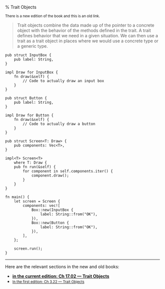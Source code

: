 % Trait Objects

<small>There is a new edition of the book and this is an old link.</small>

> Trait objects combine the data made up of the pointer to a concrete object with the behavior of the methods defined in the trait.
> A trait defines behavior that we need in a given situation.
> We can then use a trait as a trait object in places where we would use a concrete type or a generic type.

```rust,ignore
pub struct InputBox {
    pub label: String,
}

impl Draw for InputBox {
    fn draw(&self) {
        // Code to actually draw an input box
    }
}

pub struct Button {
    pub label: String,
}

impl Draw for Button {
    fn draw(&self) {
        // Code to actually draw a button
    }
}

pub struct Screen<T: Draw> {
    pub components: Vec<T>,
}

impl<T> Screen<T>
    where T: Draw {
    pub fn run(&self) {
        for component in self.components.iter() {
            component.draw();
        }
    }
}

fn main() {
    let screen = Screen {
        components: vec![
            Box::new(InputBox {
                label: String::from("OK"),
            }),
            Box::new(Button {
                label: String::from("OK"),
            }),
        ],
    };

    screen.run();
}
```

---

Here are the relevant sections in the new and old books:

* **[in the current edition: Ch 17.02 — Trait Objects][2]**
* <small>[In the first edition: Ch 3.22 — Trait Objects][1]</small>


[1]: https://doc.rust-lang.org/1.30.0/book/first-edition/trait-objects.html
[2]: ch18-02-trait-objects.html
